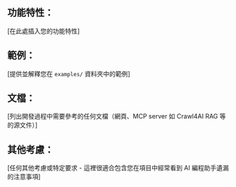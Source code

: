 ## 功能特性：

[在此處插入您的功能特性]

## 範例：

[提供並解釋您在 `examples/` 資料夾中的範例]

## 文檔：

[列出開發過程中需要參考的任何文檔（網頁、MCP server 如 Crawl4AI RAG 等的源文件）]

## 其他考慮：

[任何其他考慮或特定要求 - 這裡很適合包含您在項目中經常看到 AI 編程助手遺漏的注意事項]
